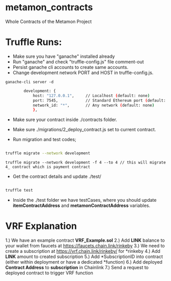 # metamon_contracts
Whole Contracts of the Metamon Project

# Truffle Runs:

- Make sure you have "ganache" installed already
- Run "ganache" and check "truffle-config.js" file comment-out
- Persist ganache cli accounts to create same accounts.
- Change development network PORT and HOST in truffle-config.js.
```
ganache-cli server -d
```

```bash
        development: {
            host: "127.0.0.1",     // Localhost (default: none)
            port: 7545,            // Standard Ethereum port (default: none)
            network_id: "*",       // Any network (default: none)
            },
```

- Make sure your contract inside ./contracts folder.
- Make sure ./migrations/2_deploy_contract.js set to current contract.

- Run migration and test codes;

```bash

truffle migrate --network development
```

```
truffle migrate --network development -f 4 --to 4 // this will migrate 4_ contract which is payment contract
```

- Get the contract details and update ./test/

```bash

truffle test
```

- Inside the ./test folder we have testCases, where you should update **itemContractAddress** and **metamonContractAddress** variables.



# VRF Explanation

1.) We have an example contract **VRF_Example.sol**
2.) Add **LINK** balance to your wallet from faucets at https://faucets.chain.link/rinkeby
3.) We need to create a subscription at https://vrf.chain.link/rinkeby/ for *rinkeby
4.) Add **LINK** amount to created subscription
5.) Add *SubscriptionID into contract (either within deployment or have a dedicated *function)
6.) Add deployed **Contract Address** to **subscription** in Chainlink
7.) Send a request to deployed contract to trigger VRF function

